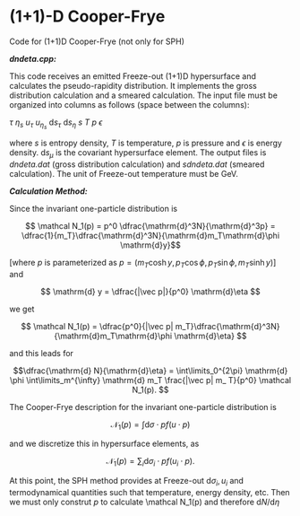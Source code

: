 # (1+1)-D Cooper-Frye
Code for (1+1)D Cooper-Frye (not only for SPH)

**_dndeta.cpp:_**

This code receives an emitted Freeze-out (1+1)D hypersurface and calculates the pseudo-rapidity distribution. It implements the gross distribution calculation and a smeared calculation. The input file must be organized into columns as follows (space between the columns):

$\tau$    $\eta_s$    $u_\tau$    $u_{\eta_s}$    $\mathrm{d}s_\tau$    $\mathrm{d}s_\eta$    $s$    $T$    $p$    $\epsilon$

where $s$ is entropy density, $T$ is temperature, $p$ is pressure and $\epsilon$ is energy density. $\mathrm{d}s_\mu$ is the covariant hypersurface element. The output files is _dndeta.dat_ (gross distribution calculation) and _sdndeta.dat_ (smeared calculation). The unit of Freeze-out temperature must be GeV.


**_Calculation Method:_**

Since the invariant one-particle distribution is

$$ \mathcal N_1(p) = p^0 \dfrac{\mathrm{d}^3N}{\mathrm{d}^3p} = \dfrac{1}{m_T}\dfrac{\mathrm{d}^3N}{\mathrm{d}m_T\mathrm{d}\phi \mathrm{d}y}$$

[where $p$ is parameterized as $p=(m_T \cosh y, p_T \cos \phi, p_T \sin \phi, m_T \sinh y)$] and 

$$ \mathrm{d} y = \dfrac{|\vec p|}{p^0} \mathrm{d}\eta $$ 

we get

$$ \mathcal N_1(p) = \dfrac{p^0}{|\vec p| m_T}\dfrac{\mathrm{d}^3N}{\mathrm{d}m_T\mathrm{d}\phi \mathrm{d}\eta} $$

and this leads for

$$\dfrac{\mathrm{d} N}{\mathrm{d}\eta} = \int\limits_0^{2\pi} \mathrm{d} \phi \int\limits_m^{\infty} \mathrm{d} m_T \frac{|\vec p| m_ T}{p^0} \mathcal N_1(p). $$ 

The Cooper-Frye description for the invariant one-particle distribution is

$$ \mathcal N_1(p) = \int \mathrm{d} \sigma \cdot p f(u \cdot p) $$

and we discretize this in hypersurface elements, as

$$ \mathcal N_1(p) = \sum_i \mathrm{d} \sigma_i \cdot p f(u_i \cdot p). $$

At this point, the SPH method provides at Freeze-out $\mathrm{d}\sigma_i, u_i$ and termodynamical quantities such that temperature, energy density, etc. Then we must only construt $p$ to calculate \mathcal N_1(p) and therefore ${\mathrm{d} N}/{\mathrm{d}\eta}$


